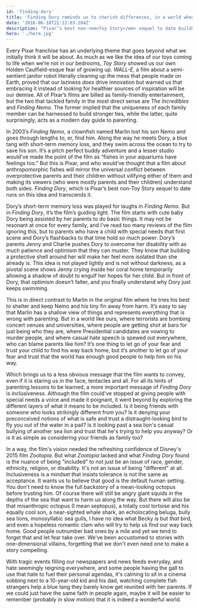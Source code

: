 ```yaml
---
id: 'finding-dory'
title: 'Finding Dory reminds us to cherish differences, in a world where hate seems easier'
date: '2016-06-18T22:12:03.284Z'
description: "Pixar’s best non-<em>Toy Story</em> sequel to date builds on and transcends the original's themes by exploring what it means to be included."
hero: './hero.jpg'
---
```


Every Pixar franchise has an underlying theme that goes beyond what we initially think it will be about. As much as we like the idea of our toys coming to life when we’re not in our bedrooms, _Toy Story_ showed us our own Holden Caulfield-esque fear of growing up. _WALL-E_, a film about a semi-sentient janitor robot literally cleaning up the mess that people made on Earth, proved that our laziness _does_ drive innovation but warned us that embracing it instead of looking for healthier sources of inspiration will be our demise. All of Pixar’s films are billed as family-friendly entertainment, but the two that tackled family in the most direct sense are _The Incredibles_ and _Finding Nemo_. The former implied that the uniqueness of each family member can be harnessed to build stronger ties, while the latter, quite surprisingly, acts as a modern day guide to parenting.

In 2003’s _Finding Nemo_, a clownfish named Marlin lost his son Nemo and goes through lengths to, er, find him. Along the way he meets Dory, a blue tang with short-term memory loss, and they swim across the ocean to try to save his son. It’s a pitch perfect buddy adventure and a lesser studio would've made the point of the film as “fishes in your aquariums have feelings too.” But this is Pixar, and who would’ve thought that a film about anthropomorphic fishes will mirror the universal conflict between overprotective parents and their children without vilifying either of them and making its viewers (who were mostly parents and their children) understand both sides. _Finding Dory_, which is Pixar’s best non-Toy Story sequel to date runs on this idea and transcends it.

Dory’s short-term memory loss was played for laughs in _Finding Nemo_. But in _Finding Dory_, it’s the film’s guiding light. The film starts with cute baby Dory being assisted by her parents to do basic things. It may not be resonant at once for every family, and I’ve read too many reviews of the film ignoring this, but to parents who have a child with special needs that first scene and Dory’s flashbacks to that time hold so much power. Dory’s parents Jenny and Charlie pushes Dory to overcome her disability with as much patience and optimism that they can muster. They know that building a protective shell around her will make her feel more isolated than she already is. This idea is not played lightly and is not without darkness, as a pivotal scene shows Jenny crying inside her coral home temporarily allowing a shadow of doubt to engulf her hopes for her child. But in front of Dory, that optimism doesn't falter, and you finally understand why Dory just keeps swimming.

This is in direct contrast to Marlin in the original film where he tries his best to shelter and keep Nemo and his tiny fin away from harm. It’s easy to say that Marlin has a shallow view of things and represents everything that is wrong with parenting. But in a world like ours, where terrorists are bombing concert venues and universities, where people are getting shot at bars for just being who they are, where Presidential candidates are vowing to murder people, and where casual hate speech is spewed out everywhere, who can blame parents like him? It’s one thing to let go of your fear and trust your child to find his way back home, but it’s another to let go of your fear and trust that the world has enough good people to help him on his way.

Which brings us to a less obvious message that the film wants to convey, even if it is staring us in the face, tentacles and all. For all its hints of parenting lessons to be learned, a more important message of _Finding Dory_ is inclusiveness. Although the film could've stopped at giving people with special needs a voice and made it poignant, it went beyond by exploring the different layers of what it means to be included. Is it being friends with someone who looks strikingly different from you? Is it denying your preconceived notions of what is safe and trust a distraught-looking bird to fly you out of the water in a pail? Is it looking past a sea lion's casual bullying of another sea lion and trust that he's trying to help you anyway? Or is it as simple as considering your friends as family too?

In a way, the film's vision needed the refreshing confidence of Disney's 2015 film _Zootopia_. But what _Zootopia_ lacked and what _Finding Dory_ found is the nuance of being "included" to not just be an issue of race, gender, ethnicity, religion, or disability. It's not an issue of being "different" at all. Inclusiveness is a mindset that insists tolerance is not the same as acceptance. It wants us to believe that good is the default human setting. You don't need to know the full backstory of a mean-looking octopus before trusting him. Of course there will still be angry giant squids in the depths of the sea that want to harm us along the way. But there will also be that misanthropic octopus (I mean septopus), a totally cool tortoise and his equally cool son, a near-sighted whale shark, an echolocating beluga, bully sea lions, monosyllabic sea gulls, I have no idea what Becky is but _that_ bird, and even a hopeless romantic clam who will try to help us find our way back home. Good people outnumber bad ones by a mile and yet we tend to forget that and let fear take over. We've been accustomed to stories with one-dimensional villains, forgetting that we don't even need one to make a story compelling.

With tragic events filling our newspapers and news feeds everyday, and hate seemingly reigning everywhere, and some people having the gall to use that hate to fuel their personal agendas, it's calming to sit in a cinema sobbing next to a 10-year-old kid and his dad, watching complete fish strangers help a blue tang they barely know get reunited with her parents. If we could just have the same faith in people again, maybe it will be easier to remember (probably in slow motion) that it is indeed a wonderful world.
